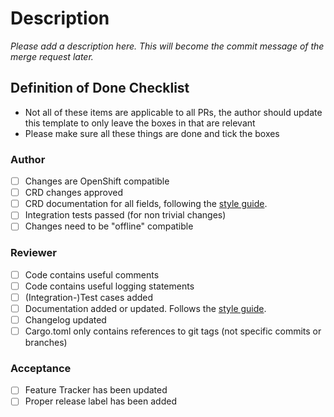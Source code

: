 # Description

*Please add a description here. This will become the commit message of the merge request later.*

## Definition of Done Checklist

- Not all of these items are applicable to all PRs, the author should update this template to only leave the boxes in that are relevant
- Please make sure all these things are done and tick the boxes

### Author

- [ ] Changes are OpenShift compatible
- [ ] CRD changes approved
- [ ] CRD documentation for all fields, following the [style guide](https://docs.stackable.tech/home/nightly/contributor/docs/style-guide).
- [ ] Integration tests passed (for non trivial changes)
- [ ] Changes need to be "offline" compatible

### Reviewer

- [ ] Code contains useful comments
- [ ] Code contains useful logging statements
- [ ] (Integration-)Test cases added
- [ ] Documentation added or updated. Follows the [style guide](https://docs.stackable.tech/home/nightly/contributor/docs/style-guide).
- [ ] Changelog updated
- [ ] Cargo.toml only contains references to git tags (not specific commits or branches)

### Acceptance

- [ ] Feature Tracker has been updated
- [ ] Proper release label has been added
